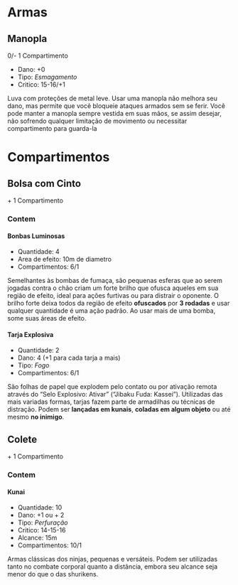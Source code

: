 # Armas

## Manopla

0/- 1 Compartimento

* Dano: +0
* Tipo: *Esmagamento*
* Critico: 15-16/+1

Luva com proteções de metal leve. Usar uma manopla não
melhora seu dano, mas permite que você bloqueie ataques armados
sem se ferir. Você pode manter a manopla sempre vestida em suas
mãos, se assim desejar, não sofrendo qualquer limitação de movimento
ou necessitar compartimento para guarda-la

# Compartimentos

## Bolsa com Cinto

\+ 1 Compartimento

### Contem

#### Bonbas Luminosas

* Quantidade: 4
* Area de efeito: 10m de diametro
* Compartimentos: 6/1

Semelhantes às bombas de fumaça, são pequenas
esferas que ao serem jogadas contra o chão criam um forte brilho que
ofusca aqueles em sua região de efeito, ideal para ações furtivas ou para
distrair o oponente. O brilho forte deixa todos da região de efeito
**ofuscados** por **3 rodadas** e usar qualquer quantidade é uma ação
padrão. Ao usar mais de uma bomba, some suas áreas de efeito.

#### Tarja Explosiva

* Quantidade: 2
* Dano: 4 (+1 para cada tarja a mais)
* Tipo: *Fogo*
* Compartimentos: 6/1

São folhas de papel que explodem pelo contato ou
por ativação remota através do “Selo Explosivo: Ativar” (“Jibaku Fuda:
Kassei”). Utilizadas das mais variadas formas, tarjas fazem parte de
armadilhas ou técnicas de distração. Podem ser **lançadas em kunais**,
**coladas em algum objeto** ou até mesmo **no inimigo**.

## Colete

\+ 1 Compartimento

### Contem

#### Kunai

* Quantidade: 10
* Dano: +1 ou + 2
* Tipo: *Perfuração*
* Critico: 14-15-16
* Alcance: 15m
* Compartimentos: 10/1

Armas clássicas dos ninjas, pequenas e versáteis. Podem ser
utilizadas tanto no combate corporal quanto a distância, embora seu
alcance seja menor do que o das shurikens.